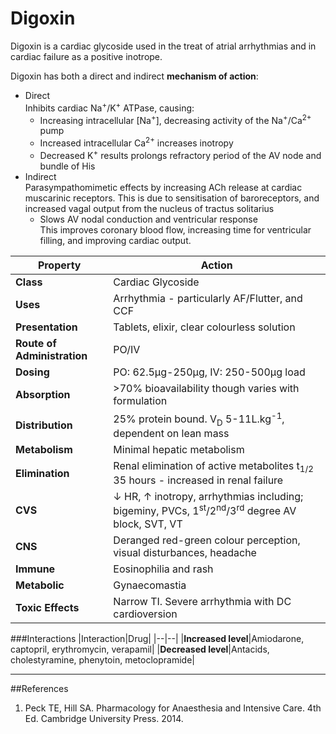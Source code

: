 # Digoxin

Digoxin is a cardiac glycoside used in the treat of atrial arrhythmias and in cardiac failure as a positive inotrope.

Digoxin has both a direct and indirect **mechanism of action**:
* Direct  
Inhibits cardiac Na<sup>+</sup>/K<sup>+</sup> ATPase, causing:
	* Increasing intracellular [Na<sup>+</sup>], decreasing activity of the Na<sup>+</sup>/Ca<sup>2+</sup> pump
	* Increased intracellular Ca<sup>2+</sup> increases inotropy
	* Decreased K<sup>+</sup> results prolongs refractory period of the AV node and bundle of His
* Indirect  
Parasympathomimetic effects by increasing ACh release at cardiac muscarinic receptors.
	This is due to sensitisation of baroreceptors, and increased vagal output from the nucleus of tractus solitarius
	* Slows AV nodal conduction and ventricular response  
	This improves coronary blood flow, increasing time for ventricular filling, and improving cardiac output.

|Property|Action|
|--|--|
|**Class**|Cardiac Glycoside|
|**Uses**|Arrhythmia - particularly AF/Flutter, and CCF|
|**Presentation**|Tablets, elixir, clear colourless solution
|**Route of Administration**|PO/IV|
|**Dosing**|PO: 62.5μg-250μg, IV: 250-500μg load|
|**Absorption**|>70% bioavailability though varies with formulation|
|**Distribution**|25% protein bound. V<sub>D</sub> 5-11L.kg<sup>-1</sup>, dependent on lean mass|
|**Metabolism**|Minimal hepatic metabolism|
|**Elimination**|Renal elimination of active metabolites t<sub>1/2</sub> 35 hours - increased in renal failure|
|**CVS**|↓ HR, ↑ inotropy, arrhythmias including; bigeminy, PVCs, 1<sup>st</sup>/2<sup>nd</sup>/3<sup>rd</sup> degree AV block, SVT, VT
|**CNS**|Deranged red-green colour perception, visual disturbances, headache|
|**Immune**|Eosinophilia and rash
|**Metabolic**|Gynaecomastia
|**Toxic Effects**|Narrow TI. Severe arrhythmia with DC cardioversion

###Interactions
|Interaction|Drug|
|--|--|
|**Increased level**|Amiodarone, captopril, erythromycin, verapamil|
|**Decreased level**|Antacids, cholestyramine, phenytoin, metoclopramide|

---
##References
1. Peck TE, Hill SA. Pharmacology for Anaesthesia and Intensive Care. 4th Ed. Cambridge University Press. 2014.  
